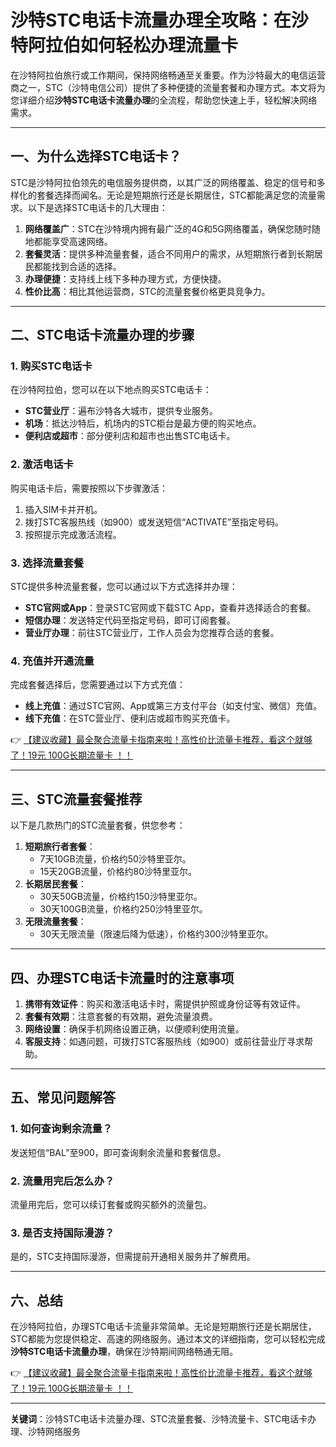 # 沙特STC电话卡流量办理全攻略：在沙特阿拉伯如何轻松办理流量卡

在沙特阿拉伯旅行或工作期间，保持网络畅通至关重要。作为沙特最大的电信运营商之一，STC（沙特电信公司）提供了多种便捷的流量套餐和办理方式。本文将为您详细介绍**沙特STC电话卡流量办理**的全流程，帮助您快速上手，轻松解决网络需求。

---

## 一、为什么选择STC电话卡？

STC是沙特阿拉伯领先的电信服务提供商，以其广泛的网络覆盖、稳定的信号和多样化的套餐选择而闻名。无论是短期旅行还是长期居住，STC都能满足您的流量需求。以下是选择STC电话卡的几大理由：

1. **网络覆盖广**：STC在沙特境内拥有最广泛的4G和5G网络覆盖，确保您随时随地都能享受高速网络。
2. **套餐灵活**：提供多种流量套餐，适合不同用户的需求，从短期旅行者到长期居民都能找到合适的选择。
3. **办理便捷**：支持线上线下多种办理方式，方便快捷。
4. **性价比高**：相比其他运营商，STC的流量套餐价格更具竞争力。

---

## 二、STC电话卡流量办理的步骤

### 1. 购买STC电话卡
在沙特阿拉伯，您可以在以下地点购买STC电话卡：
- **STC营业厅**：遍布沙特各大城市，提供专业服务。
- **机场**：抵达沙特后，机场内的STC柜台是最方便的购买地点。
- **便利店或超市**：部分便利店和超市也出售STC电话卡。

### 2. 激活电话卡
购买电话卡后，需要按照以下步骤激活：
1. 插入SIM卡并开机。
2. 拨打STC客服热线（如900）或发送短信“ACTIVATE”至指定号码。
3. 按照提示完成激活流程。

### 3. 选择流量套餐
STC提供多种流量套餐，您可以通过以下方式选择并办理：
- **STC官网或App**：登录STC官网或下载STC App，查看并选择适合的套餐。
- **短信办理**：发送特定代码至指定号码，即可订阅套餐。
- **营业厅办理**：前往STC营业厅，工作人员会为您推荐合适的套餐。

### 4. 充值并开通流量
完成套餐选择后，您需要通过以下方式充值：
- **线上充值**：通过STC官网、App或第三方支付平台（如支付宝、微信）充值。
- **线下充值**：在STC营业厅、便利店或超市购买充值卡。

👉 [【建议收藏】最全聚合流量卡指南来啦！高性价比流量卡推荐，看这个就够了！19元 100G长期流量卡 ！！](https://bit.ly/Liuliangka)

---

## 三、STC流量套餐推荐

以下是几款热门的STC流量套餐，供您参考：
1. **短期旅行者套餐**：
   - 7天10GB流量，价格约50沙特里亚尔。
   - 15天20GB流量，价格约80沙特里亚尔。
2. **长期居民套餐**：
   - 30天50GB流量，价格约150沙特里亚尔。
   - 30天100GB流量，价格约250沙特里亚尔。
3. **无限流量套餐**：
   - 30天无限流量（限速后降为低速），价格约300沙特里亚尔。

---

## 四、办理STC电话卡流量时的注意事项

1. **携带有效证件**：购买和激活电话卡时，需提供护照或身份证等有效证件。
2. **套餐有效期**：注意套餐的有效期，避免流量浪费。
3. **网络设置**：确保手机网络设置正确，以便顺利使用流量。
4. **客服支持**：如遇问题，可拨打STC客服热线（如900）或前往营业厅寻求帮助。

---

## 五、常见问题解答

### 1. 如何查询剩余流量？
发送短信“BAL”至900，即可查询剩余流量和套餐信息。

### 2. 流量用完后怎么办？
流量用完后，您可以续订套餐或购买额外的流量包。

### 3. 是否支持国际漫游？
是的，STC支持国际漫游，但需提前开通相关服务并了解费用。

---

## 六、总结

在沙特阿拉伯，办理STC电话卡流量非常简单。无论是短期旅行还是长期居住，STC都能为您提供稳定、高速的网络服务。通过本文的详细指南，您可以轻松完成**沙特STC电话卡流量办理**，确保在沙特期间网络畅通无阻。

👉 [【建议收藏】最全聚合流量卡指南来啦！高性价比流量卡推荐，看这个就够了！19元 100G长期流量卡 ！！](https://bit.ly/Liuliangka)

---

**关键词**：沙特STC电话卡流量办理、STC流量套餐、沙特流量卡、STC电话卡办理、沙特网络服务